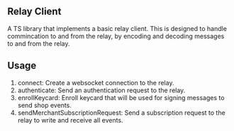 <!--
SPDX-FileCopyrightText: 2024 Mass Labs

SPDX-License-Identifier: MIT
-->

## Relay Client

A TS library that implements a basic relay client. This is designed to handle
commincation to and from the relay, by encoding and decoding messages to and
from the relay.

## Usage

1. connect: Create a websocket connection to the relay.
2. authenticate: Send an authentication request to the relay.
3. enrollKeycard: Enroll keycard that will be used for signing messages to send
   shop events.
4. sendMerchantSubscriptionRequest: Send a subscription request to the relay to
   write and receive all events.
